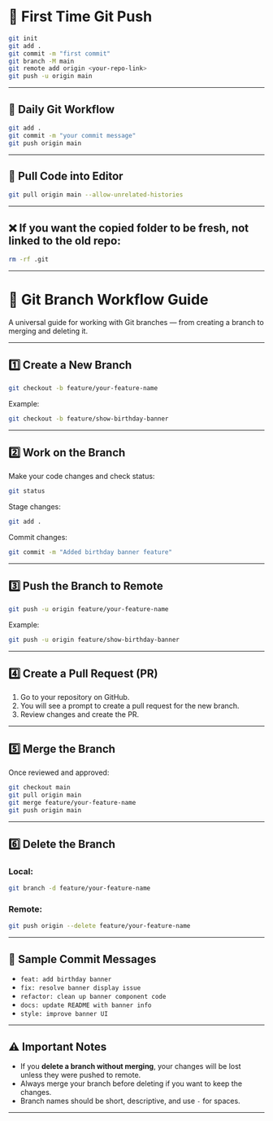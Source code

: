 # 🔁 First Time Git Push

```bash
git init
git add .
git commit -m "first commit"
git branch -M main
git remote add origin <your-repo-link>
git push -u origin main
```

---

## 📂 Daily Git Workflow

```bash
git add .
git commit -m "your commit message"
git push origin main
```

---

## 📅 Pull Code into Editor

```bash
git pull origin main --allow-unrelated-histories
```

---

## ❌ If you want the copied folder to be fresh, not linked to the old repo:

```bash
rm -rf .git
```

---


# 🌿 Git Branch Workflow Guide

A universal guide for working with Git branches — from creating a branch to merging and deleting it.

---

## 1️⃣ Create a New Branch

```bash
git checkout -b feature/your-feature-name
```
Example:
```bash
git checkout -b feature/show-birthday-banner
```

---

## 2️⃣ Work on the Branch

Make your code changes and check status:
```bash
git status
```

Stage changes:
```bash
git add .
```

Commit changes:
```bash
git commit -m "Added birthday banner feature"
```

---

## 3️⃣ Push the Branch to Remote

```bash
git push -u origin feature/your-feature-name
```
Example:
```bash
git push -u origin feature/show-birthday-banner
```

---

## 4️⃣ Create a Pull Request (PR)

1. Go to your repository on GitHub.
2. You will see a prompt to create a pull request for the new branch.
3. Review changes and create the PR.

---

## 5️⃣ Merge the Branch

Once reviewed and approved:
```bash
git checkout main
git pull origin main
git merge feature/your-feature-name
git push origin main
```

---

## 6️⃣ Delete the Branch

### Local:
```bash
git branch -d feature/your-feature-name
```

### Remote:
```bash
git push origin --delete feature/your-feature-name
```

---

## 📝 Sample Commit Messages

- `feat: add birthday banner`
- `fix: resolve banner display issue`
- `refactor: clean up banner component code`
- `docs: update README with banner info`
- `style: improve banner UI`

---

## ⚠️ Important Notes

- If you **delete a branch without merging**, your changes will be lost unless they were pushed to remote.
- Always merge your branch before deleting if you want to keep the changes.
- Branch names should be short, descriptive, and use `-` for spaces.

---

